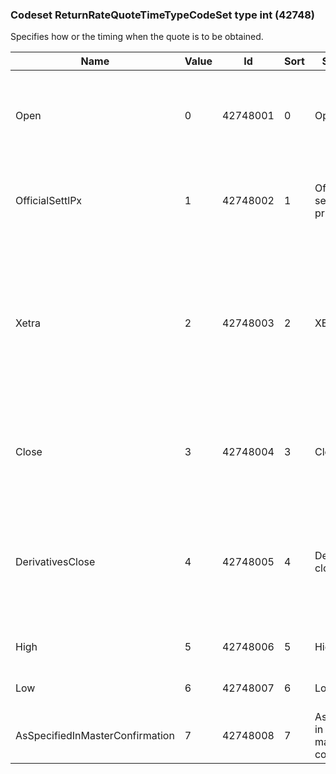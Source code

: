 ### Codeset ReturnRateQuoteTimeTypeCodeSet type int (42748)

Specifies how or the timing when the quote is to be obtained.

| Name                            | Value | Id       | Sort | Synopsis                                | Elaboration                                                                                                            |
|---------------------------------|-------|----------|------|-----------------------------------------|------------------------------------------------------------------------------------------------------------------------|
| Open                            | 0     | 42748001 | 0    | Open                                    | The official opening time of the exchange on valuation date.                                                           |
| OfficialSettlPx                 | 1     | 42748002 | 1    | Official settlement price time          | The time at which the official settlement price is determined.                                                         |
| Xetra                           | 2     | 42748003 | 2    | XETRA                                   | The time at which the official settlement price (following the auction by the exchange) is determined by the exchange. |
| Close                           | 3     | 42748004 | 3    | Close                                   | The official closing time of the exchange on valuation date.                                                           |
| DerivativesClose                | 4     | 42748005 | 4    | Derivatives close                       | The official closing time for derivative trading of the exchange on valuation date.                                    |
| High                            | 5     | 42748006 | 5    | High                                    | The high price for the day.                                                                                            |
| Low                             | 6     | 42748007 | 6    | Low                                     | The low price for the day.                                                                                             |
| AsSpecifiedInMasterConfirmation | 7     | 42748008 | 7    | As specified in the master confirmation |                                                                                                                        |

